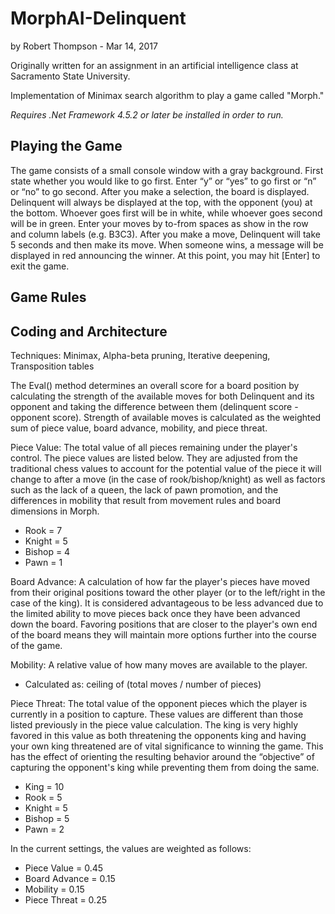 # MorphAI-Delinquent

by Robert Thompson - Mar 14, 2017

Originally written for an assignment in an artificial intelligence class at Sacramento State University.

Implementation of Minimax search algorithm to play a game called "Morph."

*Requires .Net Framework 4.5.2 or later be installed in order to run.*

## Playing the Game
The game consists of a small console window with a gray background. First state whether you would like to go first. Enter “y” or “yes” to go first or “n” or “no” to go second. After you make a selection, the board is displayed. Delinquent will always be displayed at the top, with the opponent (you) at the bottom. Whoever goes first will be in white, while whoever goes second will be in green. Enter your moves by to-from spaces as show in the row and column labels (e.g. B3C3). After you make a move, Delinquent will take 5 seconds and then make its move. When someone wins, a message will be displayed in red announcing the winner. At this point, you may hit [Enter] to exit the game.

## Game Rules



## Coding and Architecture

Techniques: Minimax, Alpha-beta pruning, Iterative deepening, Transposition tables

The Eval() method determines an overall score for a board position by calculating the strength of the available moves for both Delinquent and its opponent and taking the difference between them (delinquent score - opponent score). Strength of available moves is calculated as the weighted sum of piece value, board advance, mobility, and piece threat.

Piece Value: The total value of all pieces remaining under the player's control. The piece values are listed below. They are adjusted from the traditional chess values to account for the potential value of the piece it will change to after a move (in the case of rook/bishop/knight) as well as factors such as the lack of a queen, the lack of pawn promotion, and the differences in mobility that result from movement rules and board dimensions in Morph.

* Rook = 7
* Knight = 5
* Bishop = 4
* Pawn = 1

Board Advance: A calculation of how far the player's pieces have moved from their original positions toward the other player (or to the left/right in the case of the king). It is considered advantageous to be less advanced due to the limited ability to move pieces back once they have been advanced down the board. Favoring positions that are closer to the player's own end of the board means they will maintain more options further into the course of the game.

Mobility: A relative value of how many moves are available to the player.

* Calculated as: ceiling of (total moves / number of pieces)
	
Piece Threat: The total value of the opponent pieces which the player is currently in a position to capture. These values are different than those listed previously in the piece value calculation. The king is very highly favored in this value as both threatening the opponents king and having your own king threatened are of vital significance to winning the game. This has the effect of orienting the resulting behavior around the “objective” of capturing the opponent's king while preventing them from doing the same.

* King = 10
* Rook = 5
* Knight = 5
* Bishop = 5
* Pawn = 2
	
In the current settings, the values are weighted as follows:

* Piece Value = 0.45
* Board Advance = 0.15
* Mobility = 0.15
* Piece Threat = 0.25
